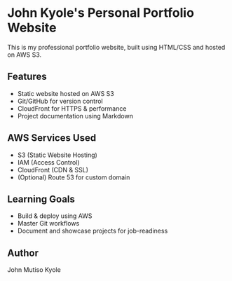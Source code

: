 # John Kyole's Personal Portfolio Website

This is my professional portfolio website, built using HTML/CSS and hosted on AWS S3.

## Features
- Static website hosted on AWS S3
- Git/GitHub for version control
- CloudFront for HTTPS & performance
- Project documentation using Markdown

## AWS Services Used
- S3 (Static Website Hosting)
- IAM (Access Control)
- CloudFront (CDN & SSL)
- (Optional) Route 53 for custom domain

## Learning Goals
- Build & deploy using AWS
- Master Git workflows
- Document and showcase projects for job-readiness

## Author
John Mutiso Kyole
